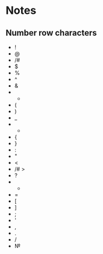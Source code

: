 # Notes
## Number row characters
* !
* @
* /#
* $
* %
* ^
* &
* *
* (
* )
* _
* +
* {
* }
* :
* "
* <
* /# >
* ?
* -
* =
* [
* ]
* ;
* '
* ,
* .
* /
* №
